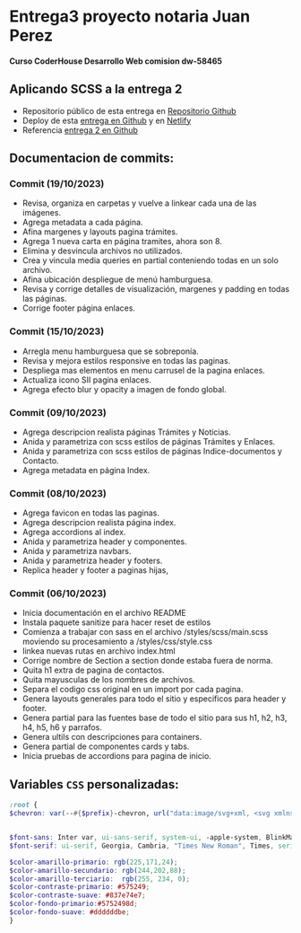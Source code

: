 # Entrega3 proyecto notaria Juan Perez
#### Curso CoderHouse Desarrollo Web comision dw-58465
## Aplicando SCSS a la entrega 2

- Repositorio público de esta entrega en [Repositorio Github]
- Deploy de esta [entrega en Github] y en [Netlify] 
- Referencia [entrega 2 en Github]


 ## Documentacion de commits:

### Commit (19/10/2023)
- Revisa, organiza en carpetas y vuelve a linkear cada una de las imágenes.
- Agrega metadata a cada página.
- Afina margenes y layouts pagina trámites.
- Agrega 1 nueva carta en página tramites, ahora son 8. 
- Elimina y desvincula archivos no utilizados.
- Crea y vincula media queries en partial conteniendo todas en un solo archivo.
- Afina ubicación despliegue de menú hamburguesa.
- Revisa y corrige detalles de visualización, margenes y padding en todas las páginas.
- Corrige footer página enlaces.

### Commit (15/10/2023)
- Arregla menu hamburguesa que se sobreponía.
- Revisa y mejora estilos responsive en todas las paginas.
- Despliega mas elementos en menu carrusel de la pagina enlaces.
- Actualiza icono SII pagina enlaces.
- Agrega efecto blur y opacity a imagen de fondo global.

### Commit (09/10/2023)
- Agrega descripcion realista páginas Trámites y Noticias.
- Anida y parametriza con scss estilos de páginas Trámites y Enlaces.
- Anida y parametriza con scss estilos de páginas Indice-documentos y Contacto.
- Agrega metadata en página Index.

### Commit (08/10/2023)
- Agrega favicon en todas las paginas.
- Agrega descripcion realista página index.
- Agrega accordions al index.
- Anida y parametriza header y componentes.
- Anida y parametriza navbars.
- Anida y parametriza header y footers.
- Replica header y footer a paginas hijas,

### Commit (06/10/2023)
- Inicia documentación en el archivo README
- Instala paquete sanitize para hacer reset de estilos
- Comienza a trabajar con sass en el archivo /styles/scss/main.scss moviendo su procesamiento a /styles/css/style.css
- linkea nuevas rutas en archivo index.html
- Corrige nombre de Section a section donde estaba fuera de norma.
- Quita h1 extra de pagina de contactos.
- Quita mayusculas de los nombres de archivos.
- Separa el codigo css original en un import por cada pagina.
- Genera layouts generales para todo el sitio y especificos para header y footer.
- Genera partial para las fuentes base de todo el sitio para sus h1, h2, h3, h4, h5, h6 y parrafos.
- Genera ultils con descripciones para containers.
- Genera partial de componentes cards y tabs.
- Inicia pruebas de accordions para pagina de inicio.

## Variables `CSS` personalizadas:

```scss
:root {
$chevron: var(--#{$prefix}-chevron, url("data:image/svg+xml, <svg xmlns='http://www.w3.org/2000/svg' width='24' height='24' viewBox='0 0 20 14' fill='none' stroke='rgb(244, 202, 88)' stroke-width='2' stroke-linecap='round' stroke-linejoin='round'><polyline points='6 9 12 15 18 9'></polyline></svg>")) !default;


$font-sans: Inter var, ui-sans-serif, system-ui, -apple-system, BlinkMacSystemFont, "Segoe UI", Roboto, "Helvetica Neue", Arial, "Noto Sans", sans-serif, "Apple Color Emoji", "Segoe UI Emoji", "Segoe UI Symbol", "Noto Color Emoji" !default;
$font-serif: ui-serif, Georgia, Cambria, "Times New Roman", Times, serif !default;

$color-amarillo-primario: rgb(225,171,24);
$color-amarillo-secundario: rgb(244,202,88);
$color-amarillo-terciario:  rgb(255, 234, 0);
$color-contraste-primario: #575249;
$color-contraste-suave: #837e74e7;
$color-fondo-primario:#5752498d;
$color-fondo-suave: #ddddddbe;
}
```

[Repositorio Github]: https://github.com/rroldanb/dw-58465-entrega3.git
[entrega en Github]: https://rroldanb.github.io/dw-58465-entrega3/ 
[Netlify]: https://notariajuanperez.netlify.app/
[entrega 2 en Github]: https://github.com/rroldanb/entrega2.git